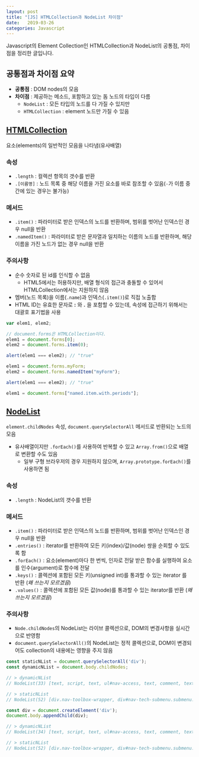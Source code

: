 ```yaml
---
layout: post
title: "[JS] HTMLCollection과 NodeList 차이점"
date:   2019-03-26
categories: Javascript
---
```


Javascript의 Element Collection인 HTMLCollection과 NodeList의 공통점, 차이점을 정리한 글입니다.

## 공통점과 차이점 요약
* **공통점** : DOM nodes의 모음
* **차이점** : 제공하는 메소드, 포함하고 있는 돔 노드의 타입이 다름
	* `NodeList` : 모든 타입의 노드를 다 가질 수 있지만
	* `HTMLCollection` : element 노드만 가질 수 있음
	
## [HTMLCollection](https://developer.mozilla.org/ko/docs/Web/API/HTMLCollection)
요소(elements)의 일반적인 모음을 나타냄(유사배열)
### 속성
* `.length` : 컬렉션 항목의 갯수를 반환
* `.[이름명]` : 노드 목록 중 해당 이름을 가진 요소를 바로 참조할 수 있음(`-`가 이름 중간에 있는 경우는 불가능)

### 메서드
* `.item()` : 파라미터로 받은 인덱스의 노드를 반환하며, 범위를 벗어난 인덱스인 경우 null을 반환
* `.namedItem()` : 파라미터로 받은 문자열과 일치하는 이름의 노드를 반환하며, 해당 이름을 가진 노드가 없는 경우 null을 반환

### 주의사항
* 순수 숫자로 된 id를 인식할 수 없음
	* HTML5에서는 허용하지만, 배열 형식의 접근과 충돌할 수 있어서 HTMLCollection에서는 지원하지 않음
* 멤버(노드 목록)을 이름(`.name`)과 인덱스(`.item()`)로 직접 노출함
* HTML ID는 유효한 문자로 **:** 와 **.** 을 포함할 수 있는데, 속성에 접근하기 위해서는 대괄호 표기법을 사용

```js
var elem1, elem2;

// document.forms은 HTMLCollection이다.
elem1 = document.forms[0];
elem2 = document.forms.item(0);

alert(elem1 === elem2); // "true"

elem1 = document.forms.myForm;
elem2 = document.forms.namedItem("myForm");

alert(elem1 === elem2); // "true"

elem1 = document.forms["named.item.with.periods"];
```

## [NodeList](https://developer.mozilla.org/ko/docs/Web/API/NodeList)
`element.childNodes` 속성, `document.querySelectorAll` 메서드로 반환되는 노드의 모음
* 유사배열이지만 `.forEach()`를 사용하여 반복할 수 있고 `Array.from()`으로 배열로 변환할 수도 있음
	* 일부 구형 브라우저의 경우 지원하지 않으며, `Array.prototype.forEach()`를 사용하면 됨

### 속성
* `.length` : NodeList의 갯수를 반환

### 메서드
* `.item()` : 파라미터로 받은 인덱스의 노드를 반환하며, 범위를 벗어난 인덱스인 경우 null을 반환
* `.entries()` : iterator를 반환하여 모든 키(index)/값(node) 쌍을 순회할 수 있도록 함
* `.forEach()` : 요소(element)마다 한 번씩, 인자로 전달 받은 함수를 실행하여 요소를 인수(argument)로 함수에 전달
* `.keys()` : 콜렉션에 포함된 모든 키(unsigned int)를 통과할 수 있는 iterator 를 반환 (*왜 쓰는지 모르겠음*)
* `.values()` : 콜렉션에 포함된 모든 값(node)를 통과할 수 있는 iterator를 반환 (*왜 쓰는지 모르겠음*)

### 주의사항
* `Node.childNodes`의 NodeList는 라이브 콜렉션으로, DOM의 변경사항을 실시간으로 반영함
* `document.querySelectorAll()`의 NodeList는 정적 콜렉션으로, DOM이 변경되어도 collection의 내용에는 영향을 주지 않음

```javascript
const staticNList = document.querySelectorAll('div');
const dynamicNList = document.body.childNodes;

// > dynamicNList
// NodeList(33) [text, script, text, ul#nav-access, text, comment, text, header#main-header.header-main, ...]

// > staticNList
// NodeList(52) [div.nav-toolbox-wrapper, div#nav-tech-submenu.submenu.js-submenu, div.submenu-column, div#nav-learn-submenu.submenu.js-submenu, ...]

const div = document.createElement('div');
document.body.appendChild(div);

// > dynamicNList
// NodeList(34) [text, script, text, ul#nav-access, text, comment, text, header#main-header.header-main, ...]

// > staticNList
// NodeList(52) [div.nav-toolbox-wrapper, div#nav-tech-submenu.submenu.js-submenu, div.submenu-column, div#nav-learn-submenu.submenu.js-submenu, ...]
```
